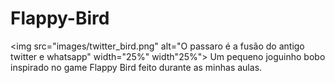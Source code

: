# Flappy-Bird 
<img src="images/twitter_bird.png" alt="O passaro é a fusão do antigo twitter e whatsapp" width="25%" width"25%">
Um pequeno joguinho bobo inspirado no game Flappy Bird feito durante as minhas aulas.
